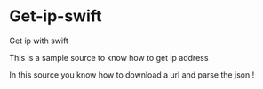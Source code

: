# Get-ip-swift
Get ip with swift

This is a sample source to know how to get ip address

In this source you know how to download a url and parse the json !
